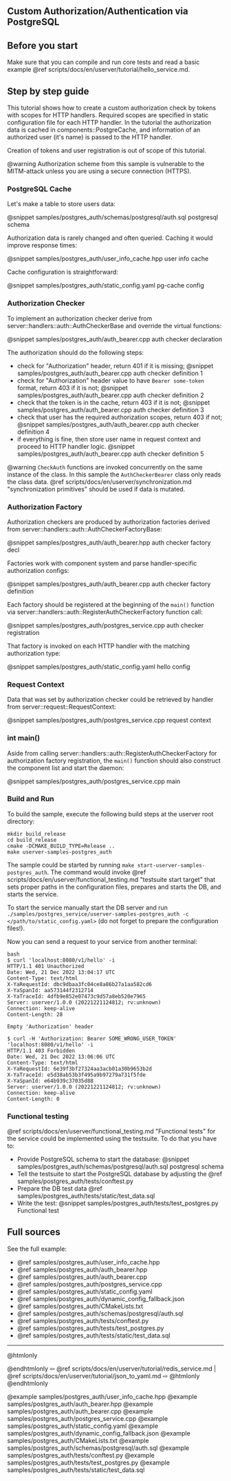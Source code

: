 ## Custom Authorization/Authentication via PostgreSQL

## Before you start

Make sure that you can compile and run core tests and read a basic example
@ref scripts/docs/en/userver/tutorial/hello_service.md.


## Step by step guide

This tutorial shows how to create a custom authorization check by tokens with
scopes for HTTP handlers. Required scopes are specified in static configuration
file for each HTTP handler. In
the tutorial the authorization data is cached in components::PostgreCache, and
information of an authorized user (it's name) is passed to the HTTP handler.

Creation of tokens and user registration is out of scope of this tutorial.

@warning Authorization scheme from this sample is vulnerable to the MITM-attack
  unless you are using a secure connection (HTTPS).

### PostgreSQL Cache

Let's make a table to store users data:

@snippet samples/postgres_auth/schemas/postgresql/auth.sql  postgresql schema

Authorization data is rarely changed and often queried. Caching it would improve
response times:

@snippet samples/postgres_auth/user_info_cache.hpp  user info cache

Cache configuration is straightforward:

@snippet samples/postgres_auth/static_config.yaml  pg-cache config


### Authorization Checker

To implement an authorization checker derive from 
server::handlers::auth::AuthCheckerBase and override the virtual functions:

@snippet samples/postgres_auth/auth_bearer.cpp  auth checker declaration


The authorization should do the following steps:
* check for "Authorization" header, return 401 if it is missing;
  @snippet samples/postgres_auth/auth_bearer.cpp  auth checker definition 1
* check for "Authorization" header value to have `Bearer some-token` format,
  return 403 if it is not;
  @snippet samples/postgres_auth/auth_bearer.cpp  auth checker definition 2
* check that the token is in the cache, return 403 if it is not;
  @snippet samples/postgres_auth/auth_bearer.cpp  auth checker definition 3
* check that user has the required authorization scopes, return 403 if not;
  @snippet samples/postgres_auth/auth_bearer.cpp  auth checker definition 4
* if everything is fine, then store user name in request context and proceed to
  HTTP handler logic.
  @snippet samples/postgres_auth/auth_bearer.cpp  auth checker definition 5


@warning `CheckAuth` functions are invoked concurrently on the same instance of
  the class. In this sample the `AuthCheckerBearer` class only reads the
  class data. @ref scripts/docs/en/userver/synchronization.md "synchronization primitives"
  should be used if data is mutated.


### Authorization Factory

Authorization checkers are produced by authorization factories derived from
server::handlers::auth::AuthCheckerFactoryBase:

@snippet samples/postgres_auth/auth_bearer.hpp  auth checker factory decl


Factories work with component system and parse handler-specific
authorization configs:

@snippet samples/postgres_auth/auth_bearer.cpp  auth checker factory definition


Each factory should be registered at the beginning of the `main()` function via
server::handlers::auth::RegisterAuthCheckerFactory function call:

@snippet samples/postgres_auth/postgres_service.cpp  auth checker registration


That factory is invoked on each HTTP handler with the matching authorization
type:

@snippet samples/postgres_auth/static_config.yaml  hello config


### Request Context

Data that was set by authorization checker could be retrieved by handler from
server::request::RequestContext:

@snippet samples/postgres_auth/postgres_service.cpp  request context


### int main()

Aside from calling server::handlers::auth::RegisterAuthCheckerFactory for
authorization factory registration, the `main()` function should also
construct the component list and start the daemon:

@snippet samples/postgres_auth/postgres_service.cpp  main


### Build and Run

To build the sample, execute the following build steps at the userver root directory:
```
mkdir build_release
cd build_release
cmake -DCMAKE_BUILD_TYPE=Release ..
make userver-samples-postgres_auth
```

The sample could be started by running
`make start-userver-samples-postgres_auth`. The command would invoke
@ref scripts/docs/en/userver/functional_testing.md "testsuite start target" that sets proper
paths in the configuration files, prepares and starts the DB, and starts the
service.

To start the service manually start the DB server and run
`./samples/postgres_service/userver-samples-postgres_auth -c </path/to/static_config.yaml>`
(do not forget to prepare the configuration files!).

Now you can send a request to your service from another terminal:
```
bash
$ curl 'localhost:8080/v1/hello' -i
HTTP/1.1 401 Unauthorized
Date: Wed, 21 Dec 2022 13:04:17 UTC
Content-Type: text/html
X-YaRequestId: dbc9dbaa3fc04ce8a86b27a1aa582cd6
X-YaSpanId: aa573144f2312714
X-YaTraceId: 4dfb9e852e07473c9d57a8eb520e7965
Server: userver/1.0.0 (20221221124812; rv:unknown)
Connection: keep-alive
Content-Length: 28

Empty 'Authorization' header

$ curl -H 'Authorization: Bearer SOME_WRONG_USER_TOKEN' 'localhost:8080/v1/hello' -i
HTTP/1.1 403 Forbidden
Date: Wed, 21 Dec 2022 13:06:06 UTC
Content-Type: text/html
X-YaRequestId: 6e39f3bf27324aa3acb01a30b9653b2d
X-YaTraceId: e5d38ab53b3f495a9b97279a731f5fde
X-YaSpanId: e64b939c37035d88
Server: userver/1.0.0 (20221221124812; rv:unknown)
Connection: keep-alive
Content-Length: 0
```


### Functional testing
@ref scripts/docs/en/userver/functional_testing.md "Functional tests" for the service could be
implemented using the testsuite. To do that you have to:

* Provide PostgreSQL schema to start the database:
  @snippet samples/postgres_auth/schemas/postgresql/auth.sql  postgresql schema
* Tell the testsuite to start the PostgreSQL database by adjusting the
  @ref samples/postgres_auth/tests/conftest.py
* Prepare the DB test data @ref samples/postgres_auth/tests/static/test_data.sql
* Write the test:
  @snippet samples/postgres_auth/tests/test_postgres.py  Functional test


## Full sources

See the full example:
* @ref samples/postgres_auth/user_info_cache.hpp
* @ref samples/postgres_auth/auth_bearer.hpp
* @ref samples/postgres_auth/auth_bearer.cpp
* @ref samples/postgres_auth/postgres_service.cpp
* @ref samples/postgres_auth/static_config.yaml
* @ref samples/postgres_auth/dynamic_config_fallback.json
* @ref samples/postgres_auth/CMakeLists.txt
* @ref samples/postgres_auth/schemas/postgresql/auth.sql
* @ref samples/postgres_auth/tests/conftest.py
* @ref samples/postgres_auth/tests/test_postgres.py
* @ref samples/postgres_auth/tests/static/test_data.sql

----------

@htmlonly <div class="bottom-nav"> @endhtmlonly
⇦ @ref scripts/docs/en/userver/tutorial/redis_service.md | @ref scripts/docs/en/userver/tutorial/json_to_yaml.md ⇨
@htmlonly </div> @endhtmlonly

@example samples/postgres_auth/user_info_cache.hpp
@example samples/postgres_auth/auth_bearer.hpp
@example samples/postgres_auth/auth_bearer.cpp
@example samples/postgres_auth/postgres_service.cpp
@example samples/postgres_auth/static_config.yaml
@example samples/postgres_auth/dynamic_config_fallback.json
@example samples/postgres_auth/CMakeLists.txt
@example samples/postgres_auth/schemas/postgresql/auth.sql
@example samples/postgres_auth/tests/conftest.py
@example samples/postgres_auth/tests/test_postgres.py
@example samples/postgres_auth/tests/static/test_data.sql
